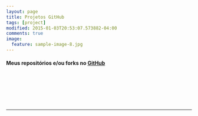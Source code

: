 ```yaml
---
layout: page
title: Projetos GitHub
tags: [project]
modified: 2015-01-03T20:53:07.573882-04:00
comments: true
image:
  feature: sample-image-8.jpg
---
```


#### Meus repositórios e/ou forks no [GitHub](github.com/felipesousa)
<div style="width: auto; max-width: 900px;">
	<div class="github-widget" data-repo="felipesousa/felipesousa.github.io"></div>
	<br />
	<div class="github-widget" data-repo="felipesousa/Foundation-Beginners
"></div>
	<br />
    <div class="github-widget" data-repo="felipesousa/devgroupio"></div>
	<br />
	<div class="github-widget" data-repo="felipesousa/brasil"></div>
	<br />
	<div class="github-widget" data-repo="felipesousa/adesivos"></div>

</div>

<script src="http://ajax.googleapis.com/ajax/libs/jquery/1.7/jquery.min.js"></script>

<script type="text/javascript" src="../assets/js/jquery.githubwidget.js"></script>
<br />
<hr>
